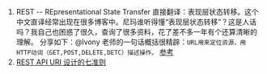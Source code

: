 1. REST -- REpresentational State Transfer 直接翻译：表现层状态转移。这个中文直译经常出现在很多博客中。尼玛谁听得懂“表现层状态转移”？这是人话吗？我自己也困惑了很久，查询了很多资料，花了差不多一年有个还算清晰的理解。
分享如下：@Ivony 老师的一句话概括很精辟：`URL用来定位资源，用HTTP动词（GET,POST,DELETE,DETC）描述操作。` [参考](https://www.zhihu.com/question/28557115)   
1. [REST API URI 设计的七准则](https://github.com/jasonGeng88/blog/blob/master/201706/rest-api.md)     
